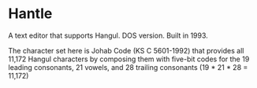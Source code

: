 # Hantle
A text editor that supports Hangul. DOS version. Built in 1993. 

The character set here is Johab Code (KS C 5601-1992) that provides all 11,172 Hangul characters by composing them with five-bit codes for the 19 leading consonants, 21 vowels, and 28 trailing consonants (19 * 21 * 28 = 11,172)
